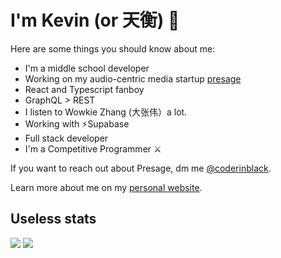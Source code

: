 # I'm Kevin (or 天衡) 👋
Here are some things you should know about me:
- I'm a middle school developer
- Working on my audio-centric media startup [presage](https://github.com/coderinblack08/presage)
- React and Typescript fanboy
- GraphQL > REST
- I listen to Wowkie Zhang (大张伟）a lot.
- Working with ⚡️Supabase
- Full stack developer
- I'm a Competitive Programmer ⚔️

If you want to reach out about Presage, dm me [@coderinblack](https://twitter.com/coderinblack).

Learn more about me on my [personal website](https://coderinblack.now.sh).

## Useless stats

![](https://github-readme-stats.vercel.app/api/top-langs/?username=coderinblack08&layout=compact&theme=onedark&langs_count=15)
![](https://github-readme-stats.vercel.app/api?username=coderinblack08)
